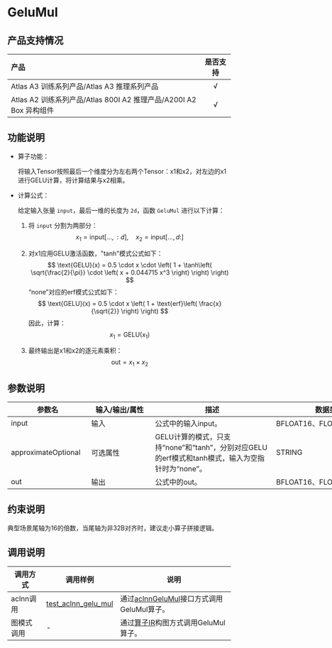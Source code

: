 # GeluMul

## 产品支持情况

|产品             |  是否支持  |
|:-------------------------|:----------:|
|  <term>Atlas A3 训练系列产品/Atlas A3 推理系列产品</term>   |     √    |
|  <term>Atlas A2 训练系列产品/Atlas 800I A2 推理产品/A200I A2 Box 异构组件</term>     |     √    |

## 功能说明

- 算子功能：

  将输入Tensor按照最后一个维度分为左右两个Tensor：x1和x2，对左边的x1进行GELU计算，将计算结果与x2相乘。

- 计算公式：
  
  给定输入张量 `input`，最后一维的长度为 `2d`，函数 `GeluMul` 进行以下计算：

  1. 将 `input` 分割为两部分：
     $$
     x_1 = \text{input}[..., :d], \quad x_2 = \text{input}[..., d:]
     $$

  2. 对x1应用GELU激活函数，"tanh"模式公式如下：
     $$
     \text{GELU}(x) = 0.5 \cdot x \cdot \left( 1 + \tanh\left( \sqrt{\frac{2}{\pi}} \cdot \left( x + 0.044715 x^3 \right) \right) \right)
     $$
     “none”对应的erf模式公式如下：
     $$
     \text{GELU}(x) = 0.5 \cdot x \left( 1 + \text{erf}\left( \frac{x}{\sqrt{2}} \right) \right)
     $$
     因此，计算：
     $$
     x_1 = \text{GELU}(x_1)
     $$

  3. 最终输出是x1和x2的逐元素乘积：
     $$
     \text{out} = x_1 \times x_2
     $$

## 参数说明

<table style="undefined;table-layout: fixed; width: 970px"><colgroup>
  <col style="width: 181px">
  <col style="width: 144px">
  <col style="width: 273px">
  <col style="width: 256px">
  <col style="width: 116px">
  </colgroup>
  <thead>
    <tr>
      <th>参数名</th>
      <th>输入/输出/属性</th>
      <th>描述</th>
      <th>数据类型</th>
      <th>数据格式</th>
    </tr></thead>
  <tbody>
    <tr>
      <td>input</td>
      <td>输入</td>
      <td>公式中的输入input。</td>
      <td>BFLOAT16、FLOAT16、FLOAT</td>
      <td>ND</td>
    </tr>
    <tr>
      <td>approximateOptional</td>
      <td>可选属性</td>
      <td>GELU计算的模式，只支持“none”和“tanh”，分别对应GELU的erf模式和tanh模式，输入为空指针时为“none”。</td>
      <td>STRING</td>
      <td>-</td>
    </tr>
    <tr>
      <td>out</td>
      <td>输出</td>
      <td>公式中的out。</td>
      <td>BFLOAT16、FLOAT16、FLOAT</td>
      <td>ND</td>
    </tr>
  </tbody></table>

## 约束说明

典型场景尾轴为16的倍数，当尾轴为非32B对齐时，建议走小算子拼接逻辑。 

## 调用说明

| 调用方式 | 调用样例                                                                   | 说明                                                             |
|--------------|------------------------------------------------------------------------|----------------------------------------------------------------|
| aclnn调用 | [test_aclnn_gelu_mul](./examples/test_aclnn_gelu_mul.cpp) | 通过[aclnnGeluMul](./docs/aclnnGeluMul.md)接口方式调用GeluMul算子。    |
| 图模式调用 | -   | 通过[算子IR](./op_graph/gelu_mul_proto.h)构图方式调用GeluMul算子。 |